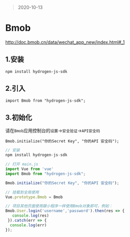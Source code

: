 > 2020-10-13

# Bmob

http://doc.bmob.cn/data/wechat_app_new/index.html#_1

## 1.安装

```
npm install hydrogen-js-sdk
```

## 2.引入

```
import Bmob from "hydrogen-js-sdk";
```

## 3.初始化

请在`Bmob`应用控制台的`设置`->`安全验证`->`API安全码`

```
Bmob.initialize("你的Secret Key", "你的API 安全码");
```

```javascript
// 安装
npm install hydrogen-js-sdk

// 打开 main.js
import Vue from 'vue'
import Bmob from "hydrogen-js-sdk";

Bmob.initialize("你的Secret Key", "你的API 安全码");

// 挂载到全局使用
Vue.prototype.Bmob = Bmob

// 项目其他页面使用跟小程序一样使用Bmob对象即可，例如：
Bmob.User.login('username','password').then(res => {
   console.log(res)
 }).catch(err => {
  console.log(err)
});
```
